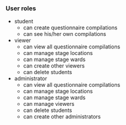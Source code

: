 ### User roles

- student
  - can create questionnaire compilations
  - can see his/her own compilations
- viewer
  - can view all questionnaire compilations
  - can manage stage locations
  - can manage stage wards
  - can create other viewers
  - can delete students
- administrator
  - can view all questionnaire compilations
  - can manage stage locations
  - can manage stage wards
  - can manage viewers
  - can delete students
  - can create other administrators
